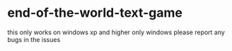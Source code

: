 # end-of-the-world-text-game
this only works on windows xp and higher only windows
please report any bugs in the issues
